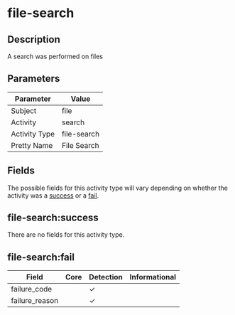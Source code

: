 file-search
===========

Description
-----------
A search was performed on files

Parameters
----------
| Parameter     | Value       |
| ------------- | ----------- |
| Subject       | file        |
| Activity      | search      |
| Activity Type | file-search |
| Pretty Name   | File Search |


Fields
------

The possible fields for this activity type will vary depending on whether the activity was a [success](#file-searchsuccess) or a [fail](#file-searchfail).


file-search:success
-------------------

There are no fields for this activity type.


file-search:fail
----------------

| Field          | Core | Detection | Informational |
| -------------- | ---- | --------- | ------------- |
| failure_code   |      | &#10003;  |               |
| failure_reason |      | &#10003;  |               |